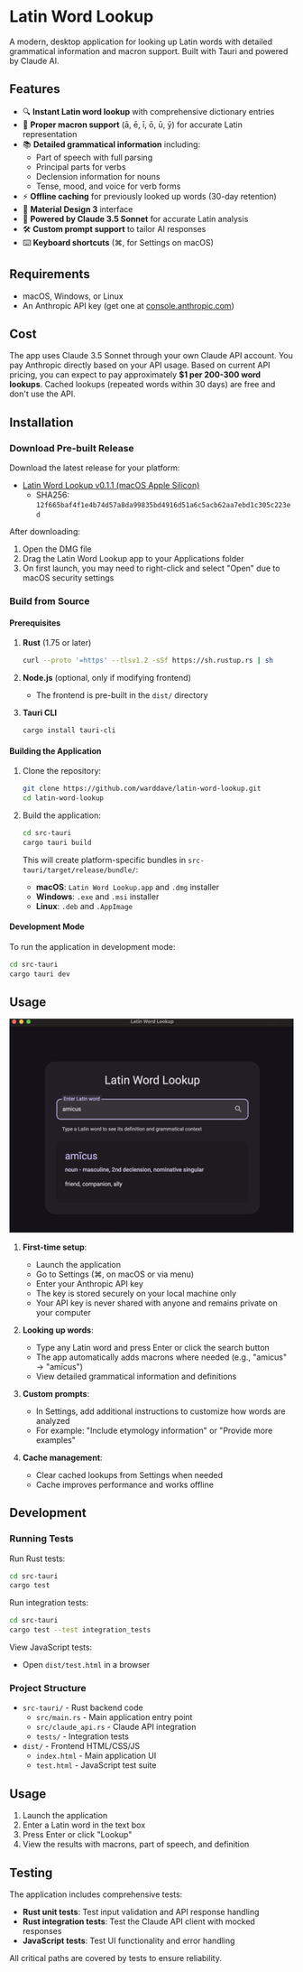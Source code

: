 # Latin Word Lookup

A modern, desktop application for looking up Latin words with detailed grammatical information and macron support. Built with Tauri and powered by Claude AI.

## Features

- 🔍 **Instant Latin word lookup** with comprehensive dictionary entries
- 📝 **Proper macron support** (ā, ē, ī, ō, ū, ȳ) for accurate Latin representation
- 📚 **Detailed grammatical information** including:
  - Part of speech with full parsing
  - Principal parts for verbs
  - Declension information for nouns
  - Tense, mood, and voice for verb forms
- ⚡ **Offline caching** for previously looked up words (30-day retention)
- 🎨 **Material Design 3** interface
- 🤖 **Powered by Claude 3.5 Sonnet** for accurate Latin analysis
- 🛠️ **Custom prompt support** to tailor AI responses
- ⌨️ **Keyboard shortcuts** (⌘, for Settings on macOS)

## Requirements

- macOS, Windows, or Linux
- An Anthropic API key (get one at [console.anthropic.com](https://console.anthropic.com))

## Cost

The app uses Claude 3.5 Sonnet through your own Claude API account. You pay Anthropic directly based on your API usage. Based on current API pricing, you can expect to pay approximately **$1 per 200-300 word lookups**. Cached lookups (repeated words within 30 days) are free and don't use the API.

## Installation

### Download Pre-built Release

Download the latest release for your platform:
- [Latin Word Lookup v0.1.1 (macOS Apple Silicon)](https://github.com/warddave/latin-word-lookup/releases/download/v0.1.1/Latin.Word.Lookup_0.1.1_aarch64.dmg)
  - SHA256: `12f665baf4f1e4b74d57a8da99835bd4916d51a6c5acb62aa7ebd1c305c223ed`

After downloading:
1. Open the DMG file
2. Drag the Latin Word Lookup app to your Applications folder
3. On first launch, you may need to right-click and select "Open" due to macOS security settings

### Build from Source

#### Prerequisites

1. **Rust** (1.75 or later)
   ```bash
   curl --proto '=https' --tlsv1.2 -sSf https://sh.rustup.rs | sh
   ```

2. **Node.js** (optional, only if modifying frontend)
   - The frontend is pre-built in the `dist/` directory

3. **Tauri CLI**
   ```bash
   cargo install tauri-cli
   ```

#### Building the Application

1. Clone the repository:
   ```bash
   git clone https://github.com/warddave/latin-word-lookup.git
   cd latin-word-lookup
   ```

2. Build the application:
   ```bash
   cd src-tauri
   cargo tauri build
   ```

   This will create platform-specific bundles in `src-tauri/target/release/bundle/`:
   - **macOS**: `Latin Word Lookup.app` and `.dmg` installer
   - **Windows**: `.exe` and `.msi` installer
   - **Linux**: `.deb` and `.AppImage`

#### Development Mode

To run the application in development mode:

```bash
cd src-tauri
cargo tauri dev
```

## Usage

![Latin Word Lookup Screenshot](docs/images/app-screenshot.png)

1. **First-time setup**: 
   - Launch the application
   - Go to Settings (⌘, on macOS or via menu)
   - Enter your Anthropic API key
   - The key is stored securely on your local machine only
   - Your API key is never shared with anyone and remains private on your computer

2. **Looking up words**: 
   - Type any Latin word and press Enter or click the search button
   - The app automatically adds macrons where needed (e.g., "amicus" → "amīcus")
   - View detailed grammatical information and definitions

3. **Custom prompts**: 
   - In Settings, add additional instructions to customize how words are analyzed
   - For example: "Include etymology information" or "Provide more examples"

4. **Cache management**: 
   - Clear cached lookups from Settings when needed
   - Cache improves performance and works offline

## Development

### Running Tests

Run Rust tests:
```bash
cd src-tauri
cargo test
```

Run integration tests:
```bash
cd src-tauri
cargo test --test integration_tests
```

View JavaScript tests:
- Open `dist/test.html` in a browser

### Project Structure

- `src-tauri/` - Rust backend code
  - `src/main.rs` - Main application entry point
  - `src/claude_api.rs` - Claude API integration
  - `tests/` - Integration tests
- `dist/` - Frontend HTML/CSS/JS
  - `index.html` - Main application UI
  - `test.html` - JavaScript test suite

## Usage

1. Launch the application
2. Enter a Latin word in the text box
3. Press Enter or click "Lookup"
4. View the results with macrons, part of speech, and definition

## Testing

The application includes comprehensive tests:

- **Rust unit tests**: Test input validation and API response handling
- **Rust integration tests**: Test the Claude API client with mocked responses
- **JavaScript tests**: Test UI functionality and error handling

All critical paths are covered by tests to ensure reliability.